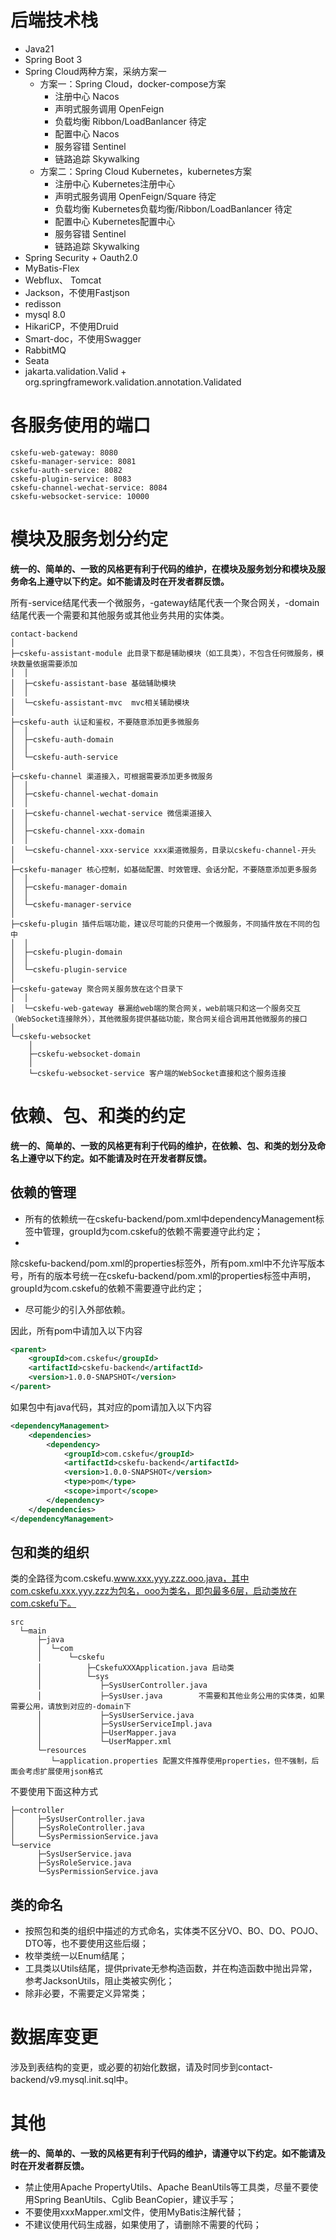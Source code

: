 # 后端技术栈

- Java21
- Spring Boot 3
- Spring Cloud两种方案，采纳方案一
    - 方案一：Spring Cloud，docker-compose方案
        - 注册中心 Nacos
        - 声明式服务调用 OpenFeign
        - 负载均衡 Ribbon/LoadBanlancer 待定
        - 配置中心 Nacos
        - 服务容错 Sentinel
        - 链路追踪 Skywalking
    - 方案二：Spring Cloud Kubernetes，kubernetes方案
        - 注册中心 Kubernetes注册中心
        - 声明式服务调用 OpenFeign/Square 待定
        - 负载均衡 Kubernetes负载均衡/Ribbon/LoadBanlancer 待定
        - 配置中心 Kubernetes配置中心
        - 服务容错 Sentinel
        - 链路追踪 Skywalking
- Spring Security + Oauth2.0
- MyBatis-Flex
- Webflux、 Tomcat
- Jackson，不使用Fastjson
- redisson
- mysql 8.0
- HikariCP，不使用Druid
- Smart-doc，不使用Swagger
- RabbitMQ
- Seata
- jakarta.validation.Valid + org.springframework.validation.annotation.Validated

# 各服务使用的端口

```
cskefu-web-gateway: 8080
cskefu-manager-service: 8081
cskefu-auth-service: 8082
cskefu-plugin-service: 8083
cskefu-channel-wechat-service: 8084
cskefu-websocket-service: 10000

```

# 模块及服务划分约定

**统一的、简单的、一致的风格更有利于代码的维护，在模块及服务划分和模块及服务命名上遵守以下约定。如不能请及时在开发者群反馈。**

所有-service结尾代表一个微服务，-gateway结尾代表一个聚合网关，-domain结尾代表一个需要和其他服务或其他业务共用的实体类。

```
contact-backend
│
├─cskefu-assistant-module 此目录下都是辅助模块（如工具类），不包含任何微服务，模块数量依据需要添加
│  │
│  ├─cskefu-assistant-base 基础辅助模块
│  │
│  └─cskefu-assistant-mvc  mvc相关辅助模块
│
├─cskefu-auth 认证和鉴权，不要随意添加更多微服务
│  │
│  ├─cskefu-auth-domain
│  │
│  └─cskefu-auth-service
│
├─cskefu-channel 渠道接入，可根据需要添加更多微服务
│  │
│  ├─cskefu-channel-wechat-domain
│  │
│  ├─cskefu-channel-wechat-service 微信渠道接入
│  │
│  ├─cskefu-channel-xxx-domain
│  │
│  └─cskefu-channel-xxx-service xxx渠道微服务，目录以cskefu-channel-开头
│
├─cskefu-manager 核心控制，如基础配置、时效管理、会话分配，不要随意添加更多服务
│  │
│  ├─cskefu-manager-domain
│  │
│  └─cskefu-manager-service
│
├─cskefu-plugin 插件后端功能，建议尽可能的只使用一个微服务，不同插件放在不同的包中
│  │
│  ├─cskefu-plugin-domain
│  │
│  └─cskefu-plugin-service
│
├─cskefu-gateway 聚合网关服务放在这个目录下
│  │
│  └─cskefu-web-gateway 暴漏给web端的聚合网关，web前端只和这一个服务交互（WebSocket连接除外），其他微服务提供基础功能，聚合网关组合调用其他微服务的接口
│
└─cskefu-websocket
    │
    ├─cskefu-websocket-domain
    │
    └─cskefu-websocket-service 客户端的WebSocket直接和这个服务连接
```

# 依赖、包、和类的约定

**统一的、简单的、一致的风格更有利于代码的维护，在依赖、包、和类的划分及命名上遵守以下约定。如不能请及时在开发者群反馈。**

## 依赖的管理

- 所有的依赖统一在cskefu-backend/pom.xml中dependencyManagement标签中管理，groupId为com.cskefu的依赖不需要遵守此约定；
-

除cskefu-backend/pom.xml的properties标签外，所有pom.xml中不允许写版本号，所有的版本号统一在cskefu-backend/pom.xml的properties标签中声明，groupId为com.cskefu的依赖不需要遵守此约定；

- 尽可能少的引入外部依赖。

因此，所有pom中请加入以下内容

```xml
<parent>
    <groupId>com.cskefu</groupId>
    <artifactId>cskefu-backend</artifactId>
    <version>1.0.0-SNAPSHOT</version>
</parent>
```

如果包中有java代码，其对应的pom请加入以下内容

```xml
<dependencyManagement>
    <dependencies>
        <dependency>
            <groupId>com.cskefu</groupId>
            <artifactId>cskefu-backend</artifactId>
            <version>1.0.0-SNAPSHOT</version>
            <type>pom</type>
            <scope>import</scope>
        </dependency>
    </dependencies>
</dependencyManagement>
```

## 包和类的组织

类的全路径为com.cskefu.www.xxx.yyy.zzz.ooo.java，其中com.cskefu.xxx.yyy.zzz为包名，ooo为类名，即包最多6层，启动类放在com.cskefu下。

```
src
  └─main
      ├─java
      │  └─com
      │      └─cskefu
      │          ├─CskefuXXXApplication.java 启动类
      │          └─sys
      │             ├─SysUserController.java
      │             ├─SysUser.java        不需要和其他业务公用的实体类，如果需要公用，请放到对应的-domain下
      │             ├─SysUserService.java
      │             ├─SysUserServiceImpl.java
      │             ├─UserMapper.java
      │             └─UserMapper.xml
      └─resources
         └─application.properties 配置文件推荐使用properties，但不强制，后面会考虑扩展使用json格式
```

不要使用下面这种方式

```
├─controller
│     ├─SysUserController.java
│     ├─SysRoleController.java
│     └─SysPermissionService.java
└─service
      ├─SysUserService.java
      ├─SysRoleService.java
      └─SysPermissionService.java  
```

## 类的命名

- 按照包和类的组织中描述的方式命名，实体类不区分VO、BO、DO、POJO、DTO等，也不要使用这些后缀；
- 枚举类统一以Enum结尾；
- 工具类以Utils结尾，提供private无参构造函数，并在构造函数中抛出异常，参考JacksonUtils，阻止类被实例化；
- 除非必要，不需要定义异常类；

# 数据库变更

涉及到表结构的变更，或必要的初始化数据，请及时同步到contact-backend/v9.mysql.init.sql中。

# 其他

**统一的、简单的、一致的风格更有利于代码的维护，请遵守以下约定。如不能请及时在开发者群反馈。**

- 禁止使用Apache PropertyUtils、Apache BeanUtils等工具类，尽量不要使用Spring BeanUtils、Cglib BeanCopier，建议手写；
- 不要使用xxxMapper.xml文件，使用MyBatis注解代替；
- 不建议使用代码生成器，如果使用了，请删除不需要的代码；
